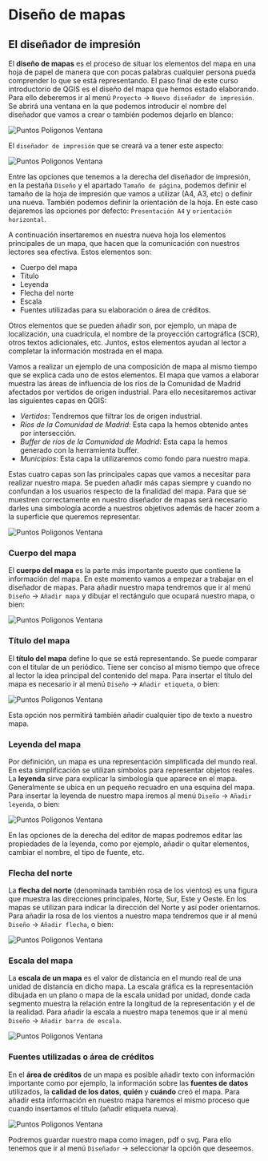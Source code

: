 # Diseño de mapas

## El diseñador de impresión
 
El **diseño de mapas** es el proceso de situar los elementos del mapa en una hoja de papel de manera que con pocas palabras cualquier persona pueda comprender lo que se está representando.
El paso final de este curso introductorio de QGIS es el diseño del mapa que hemos estado elaborando. Para ello deberemos ir al menú `Proyecto` -> `Nuevo diseñador de impresión`. Se abrirá una ventana en la que podemos introducir el nombre del diseñador que vamos a crear o también podemos dejarlo en blanco:
 
![Puntos Poligonos Ventana](imgs/mapas/1.jpg)

El `diseñador de impresión` que se creará va a tener este aspecto:
 
![Puntos Poligonos Ventana](imgs/mapas/2.jpg)

Entre las opciones que tenemos a la derecha del diseñador de impresión, en la pestaña `Diseño` y el apartado `Tamaño de página`, podemos definir el tamaño de la hoja de impresión que vamos a utilizar (A4, A3, etc) o definir una nueva. También podemos definir la orientación de la hoja. En este caso dejaremos las opciones por defecto: `Presentación A4` y `orientación horizontal`.

A continuación insertaremos en nuestra nueva hoja los elementos principales de un mapa, que hacen que la comunicación con nuestros lectores sea efectiva. Estos elementos son:

* Cuerpo del mapa
* Título
* Leyenda
* Flecha del norte
* Escala
* Fuentes utilizadas para su elaboración o área de créditos.

Otros elementos que se pueden añadir son, por ejemplo, un mapa de localización, una cuadrícula, el nombre de la proyección cartográfica (SCR), otros textos adicionales, etc. Juntos, estos elementos ayudan al lector a completar la información mostrada en el mapa.

Vamos a realizar un ejemplo de una composición de mapa al mismo tiempo que se explica cada uno de estos elementos. El mapa que vamos a elaborar muestra las áreas de influencia de los ríos de la Comunidad de Madrid afectados por vertidos de origen industrial. Para ello necesitaremos activar las siguientes capas en QGIS:

* *Vertidos*: Tendremos que filtrar los de origen industrial.
* *Ríos de la Comunidad de Madrid*: Esta capa la hemos obtenido antes por intersección.
* *Buffer de ríos de la Comunidad de Madrid*: Esta capa la hemos generado con la herramienta buffer.
* *Municipios*: Esta capa la utilizaremos como fondo para nuestro mapa.

Estas cuatro capas son las principales capas que vamos a necesitar para realizar nuestro mapa. Se pueden añadir más capas siempre y cuando no confundan a los usuarios respecto de la finalidad del mapa.
Para que se muestren correctamente en nuestro diseñador de mapas será necesario darles una simbología acorde a nuestros objetivos además de hacer zoom a la superficie que queremos representar.
 
![Puntos Poligonos Ventana](imgs/mapas/3.jpg)

### Cuerpo del mapa

El **cuerpo del mapa** es la parte más importante puesto que contiene la información del mapa. En este momento vamos a empezar a trabajar en el diseñador de mapas. Para añadir nuestro mapa tendremos que ir al menú `Diseño` -> `Añadir mapa` y dibujar el rectángulo que ocupará nuestro mapa, o bien:
 
![Puntos Poligonos Ventana](imgs/mapas/4.jpg)

### Título del mapa

El **título del mapa** define lo que se está representando. Se puede comparar con el titular de un periódico. Tiene ser conciso al mismo tiempo que ofrece al lector la idea principal del contenido del mapa. Para insertar el título del mapa es necesario ir al menú `Diseño` -> `Añadir etiqueta`, o bien:
 
![Puntos Poligonos Ventana](imgs/mapas/5.jpg)

Esta opción nos permitirá también añadir cualquier tipo de texto a nuestro mapa.

### Leyenda del mapa

Por definición, un mapa es una representación simplificada del mundo real. En esta simplificación se utilizan símbolos para representar objetos reales. La **leyenda** sirve para explicar la simbología que aparece en el mapa. Generalmente se ubica en un pequeño recuadro en una esquina del mapa.
Para insertar la leyenda de nuestro mapa iremos al menú `Diseño` -> `Añadir leyenda`, o bien:
 
![Puntos Poligonos Ventana](imgs/mapas/6.jpg)

En las opciones de la derecha del editor de mapas podremos editar las propiedades de la leyenda, como por ejemplo, añadir o quitar elementos, cambiar el nombre, el tipo de fuente, etc.

### Flecha del norte

La **flecha del norte** (denominada también rosa de los vientos) es una figura que muestra las direcciones principales, Norte, Sur, Este y Oeste. En los mapas se utilizan para indicar la dirección del Norte y así poder orientarnos.
Para añadir la rosa de los vientos a nuestro mapa tendremos que ir al menú `Diseño` -> `Añadir flecha`, o bien:
 
![Puntos Poligonos Ventana](imgs/mapas/7.jpg)

### Escala del mapa

La **escala de un mapa** es el valor de distancia en el mundo real de una unidad de distancia en dicho mapa. La escala gráfica es la representación dibujada en un plano o mapa de la escala unidad por unidad, donde cada segmento muestra la relación entre la longitud de la representación y el de la realidad.
Para añadir la escala a nuestro mapa tenemos que ir al menú `Diseño` -> `Añadir barra de escala`.
 
![Puntos Poligonos Ventana](imgs/mapas/8.jpg)

### Fuentes utilizadas o área de créditos

En el **área de créditos** de un mapa es posible añadir texto con información importante como por ejemplo, la información sobre las **fuentes de datos** utilizados, la **calidad de los datos**, **quién** y **cuándo** creó el mapa.
Para añadir esta información en nuestro mapa haremos el mismo proceso que cuando insertamos el título (añadir etiqueta nueva).
 
![Puntos Poligonos Ventana](imgs/mapas/9.jpg)

Podremos guardar nuestro mapa como imagen, pdf o svg. Para ello tenemos que ir al menú `Diseñador` -> seleccionar la opción que deseemos.
